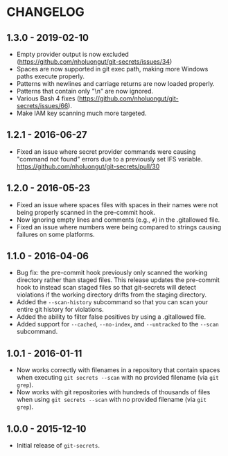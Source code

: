 # CHANGELOG

## 1.3.0 - 2019-02-10

* Empty provider output is now excluded
  (https://github.com/nholuongut/git-secrets/issues/34)
* Spaces are now supported in git exec path, making more Windows
  paths execute properly.
* Patterns with newlines and carriage returns are now loaded properly.
* Patterns that contain only "\n" are now ignored.
* Various Bash 4 fixes (https://github.com/nholuongut/git-secrets/issues/66).
* Make IAM key scanning much more targeted.

## 1.2.1 - 2016-06-27

* Fixed an issue where secret provider commands were causing "command not
  found" errors due to a previously set IFS variable.
  https://github.com/nholuongut/git-secrets/pull/30

## 1.2.0 - 2016-05-23

* Fixed an issue where spaces files with spaces in their names were not being
  properly scanned in the pre-commit hook.
* Now ignoring empty lines and comments (e.g., `#`) in the .gitallowed file.
* Fixed an issue where numbers were being compared to strings causing failures
  on some platforms.

## 1.1.0 - 2016-04-06

* Bug fix: the pre-commit hook previously only scanned the working directory
  rather than staged files. This release updates the pre-commit hook to instead
  scan staged files so that git-secrets will detect violations if the working
  directory drifts from the staging directory.
* Added the `--scan-history` subcommand so that you can scan your entire
  git history for violations.
* Added the ability to filter false positives by using a .gitallowed file.
* Added support for `--cached`, `--no-index`, and `--untracked` to the `--scan`
  subcommand.

## 1.0.1 - 2016-01-11

* Now works correctly with filenames in a repository that contain spaces when
  executing `git secrets --scan` with no provided filename (via `git grep`).
* Now works with git repositories with hundreds of thousands of files when
  using `git secrets --scan` with no provided filename (via `git grep`).

## 1.0.0 - 2015-12-10

* Initial release of ``git-secrets``.
